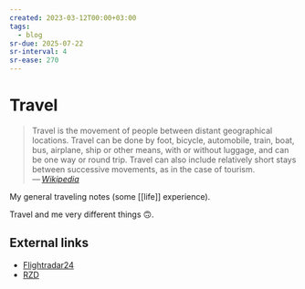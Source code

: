 ```yaml
---
created: 2023-03-12T00:00+03:00
tags:
  - blog
sr-due: 2025-07-22
sr-interval: 4
sr-ease: 270
---
```


# Travel

> Travel is the movement of people between distant geographical locations. Travel can be done by foot, bicycle, automobile, train, boat, bus, airplane, ship or other means, with or without luggage, and can be one way or round trip. Travel can also include relatively short stays between successive movements, as in the case of tourism.\
> — <cite>[Wikipedia](https://en.wikipedia.org/wiki/Travel)</cite>

My general traveling notes (some [[life]] experience).

<!-- TODO: add some. -->

Travel and me very different things 🙃.

## External links

- [Flightradar24](https://www.flightradar24.com/)
- [RZD](http://www.rzd.ru/)

